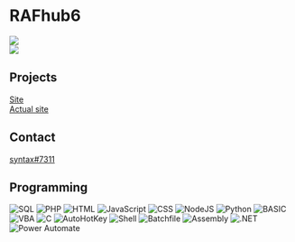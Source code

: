 # RAFhub6
<img src="https://komarev.com/ghpvc/?username=RAFhub6">
<br />
<img src="https://github-readme-stats.vercel.app/api/?username=RAFhub6&title_color=009082&text_color=005672&show_icons=true&bg_color=00000000&hide_border=true&icon_color=00fff2&hide_title=false&count_private=true&hide=stars" /> <br />


## Projects

<a href="https://rafhub6.github.io">Site</a><br />
<a href="https://leightoncity.myftp.biz">Actual site</a>


## Contact
<a href='https://discord.gg/Y8BX3Bptau'>syntax#7311</a>


## Programming
![SQL](https://img.shields.io/badge/%E2%9D%8D-SQL-blue)
![PHP](https://img.shields.io/badge/%E2%A5%88-PHP-lightgrey)
![HTML](https://img.shields.io/badge/%F0%9F%9B%A1-HTML-orange)
![JavaScript](https://img.shields.io/badge/%E2%92%BF-JavaScript-yellow)
![CSS](https://img.shields.io/badge/%F0%9F%96%89-CSS-blue)
![NodeJS](https://img.shields.io/badge/%E2%92%BF-NodeJS-brightgreen)
![Python](https://img.shields.io/badge/%2B-Python-yellow)
![BASIC](https://img.shields.io/badge/%E1%B8%86-BASIC-lightgrey)
![VBA](https://img.shields.io/badge/%F0%9F%96%89-Visual+Basic-blue)
![C](https://img.shields.io/badge/C-C%2FC%2B%2B-blue)
![AutoHotKey](https://img.shields.io/badge/A-AutoHotKey-green)
![Shell](https://img.shields.io/badge/%3E-Shell-lightgrey)
![Batchfile](https://img.shields.io/badge/%3E-Batchfile-lightgrey)
![Assembly](https://img.shields.io/badge/%3E-Assembly-red)
![.NET](https://img.shields.io/badge/[]-.NET-blue)
![Power Automate](https://img.shields.io/badge/%3E-Power+Automate-blue)
